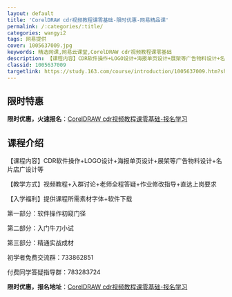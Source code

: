 ```yaml
---
layout: default
title: 'CorelDRAW cdr视频教程课零基础-限时优惠-网易精品课'
permalink: /:categories/:title/
categories: wangyi2
tags: 网易提供
cover: 1005637009.jpg
keywords: 精选网课,网易云课堂,CorelDRAW cdr视频教程课零基础
description: 【课程内容】CDR软件操作+LOGO设计+海报单页设计+展架等广告物料设计+名片店广设计等【教学方式】视频教程+入群讨论
classid: 1005637009
targetlink: https://study.163.com/course/introduction/1005637009.htm?share=1&shareId=1025206652&utm_campaign=share&utm_medium=iphoneShare&utm_source=&utm_u=1025206652
---
```


## 限时特惠

**限时优惠，火速报名**：[CorelDRAW cdr视频教程课零基础-报名学习](https://study.163.com/course/introduction/1005637009.htm?share=1&shareId=1025206652&utm_campaign=share&utm_medium=iphoneShare&utm_source=&utm_u=1025206652)

## 课程介绍

【课程内容】CDR软件操作+LOGO设计+海报单页设计+展架等广告物料设计+名片店广设计等



【教学方式】视频教程+入群讨论+老师全程答疑+作业修改指导+直达上岗要求



【入学福利】提供课程所需素材字体+软件下载



第一部分：软件操作初窥门径

第二部分：入门牛刀小试

第三部分：精通实战成材



初学者免费交流群：733862851

付费同学答疑指导群：783283724

**限时优惠，报名地址**：[CorelDRAW cdr视频教程课零基础-报名学习](https://study.163.com/course/introduction/1005637009.htm?share=1&shareId=1025206652&utm_campaign=share&utm_medium=iphoneShare&utm_source=&utm_u=1025206652)

